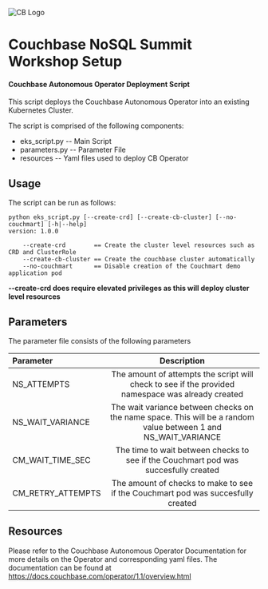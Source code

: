 ![CB Logo](https://www.couchbase.com/webfiles/1552355627964/images/couchbase_logo.svg)

# Couchbase NoSQL Summit Workshop Setup
#### Couchbase Autonomous Operator Deployment Script 

This script deploys the Couchbase Autonomous Operator into an existing Kubernetes Cluster.

The script is comprised of the following components:

* eks_script.py 	-- Main Script
* parameters.py  -- Parameter File
* resources		-- Yaml files used to deploy CB Operator

## Usage

The script can be run as follows:

```
python eks_script.py [--create-crd] [--create-cb-cluster] [--no-couchmart] [-h|--help]
version: 1.0.0

	--create-crd  		== Create the cluster level resources such as CRD and ClusterRole
	--create-cb-cluster	== Create the couchbase cluster automatically
	--no-couchmart		== Disable creation of the Couchmart demo application pod
```

**--create-crd does require elevated privileges  as this will deploy cluster level resources**


## Parameters

The parameter file consists of the following parameters

|Parameter             | Description                                      |
|:---------------------|:------------------------------------------------:|
|NS_ATTEMPTS				| The amount of attempts the script will check to see if the provided namespace was already created|
|NS\_WAIT\_VARIANCE	   | The wait variance between checks on the name space.  This will be a random value between 1 and NS\_WAIT\_VARIANCE|
|CM\_WAIT\_TIME\_SEC	| The time to wait between checks to see if the Couchmart pod was succesfully created|
|CM\_RETRY\_ATTEMPTS	| The amount of checks to make to see if the Couchmart pod was succesfully created|

## Resources

Please refer to the Couchbase Autonomous Operator Documentation for more details on the Operator and corresponding yaml files.  The documentation can be found at <https://docs.couchbase.com/operator/1.1/overview.html>


 

